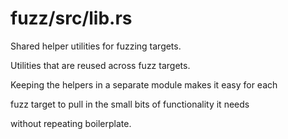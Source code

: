 # fuzz/src/lib.rs

Shared helper utilities for fuzzing targets.


Utilities that are reused across fuzz targets.


Keeping the helpers in a separate module makes it easy for each

fuzz target to pull in the small bits of functionality it needs

without repeating boilerplate.
